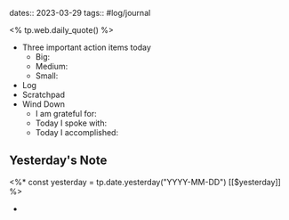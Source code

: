 dates:: 2023-03-29
tags:: #log/journal 

<% tp.web.daily_quote() %>

- Three important action items today
	- Big:
	- Medium:
	- Small:
- Log
- Scratchpad
- Wind Down
	- I am grateful for:
	- Today I spoke with:
	- Today I accomplished:

## Yesterday's Note

<%*
const yesterday = tp.date.yesterday("YYYY-MM-DD")
[[$yesterday]]
%>

*

